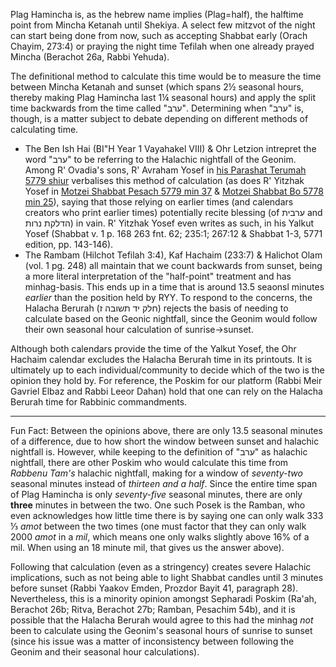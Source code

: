 Plag Hamincha is, as the hebrew name implies (Plag=half), the halftime point from Mincha Ketanah until Shekiya. A select few mitzvot of the night can start being done from now, such as accepting Shabbat early (Orach Chayim, 273:4) or praying the night time Tefilah when one already prayed Mincha (Berachot 26a, Rabbi Yehuda).

The definitional method to calculate this time would be to measure the time between Mincha Ketanah and sunset (which spans 2½ seasonal hours, thereby making Plag Hamincha last 1¼ seasonal hours) and apply the split time backwards from the time called "ערב". Determining when "ערב" is, though, is a matter subject to debate depending on different methods of calculating time.
- The Ben Ish Hai (BI"H Year 1 Vayahakel VIII) & Ohr Letzion intrepret the word "ערב" to be referring to the Halachic nightfall of the Geonim. Among R' Ovadia's sons, R' Avraham Yosef in [his Parashat Terumah 5779 shiur](https://youtu.be/zNGrUCqGuTM) verbalises this method of calculation (as does R' Yitzhak Yosef in [Motzei Shabbat Pesach 5779 min 37](https://www.torahanytime.com/#/lectures?v=81670) & [Motzei Shabbat Bo 5778 min 25](https://www.torahanytime.com/#/lectures?v=55391)), saying that those relying on earlier times (and calendars creators who print earlier times) potentially recite blessing (of ערבית and הדלקת נרות) in vain. R' Yitzhak Yosef even writes as such, in his Yalkut Yosef (Shabbat v. 1 p. 168 263 fnt. 62; 235:1; 267:12 & Shabbat 1-3, 5771 edition, pp. 143-146).
- The Rambam (Hilchot Tefilah 3:4), Kaf Hachaim (233:7) & Halichot Olam (vol. 1 pg. 248) all maintain that we count backwards from sunset, being a more literal interpretation of the "half-point" treatment and has minhag-basis. This ends up in a time that is around 13.5 seaonsl minutes *earlier* than the position held by RYY. To respond to the concerns, the Halacha Berurah (חלק יד תשובה ז) rejects the basis of needing to calculate based on the Geonic nightfall, since the Geonim would follow their own seasonal hour calculation of sunrise->sunset.

Although both calendars provide the time of the Yalkut Yosef, the Ohr Hachaim calendar excludes the Halacha Berurah time in its printouts. It is ultimately up to each individual/community to decide which of the two is the opinion they hold by. For reference, the Poskim for our platform (Rabbi Meir Gavriel Elbaz and Rabbi Leeor Dahan) hold that one can rely on the Halacha Berurah time for Rabbinic commandments.

---

Fun Fact: Between the opinions above, there are only 13.5 seasonal minutes of a difference, due to how short the window between sunset and halachic nightfall is. However, while keeping to the definition of "ערב" as halachic nightfall, there are other Poskim who would calculate this time from *Rabbenu Tam's* halachic nightfall, making for a window of *seventy-two* seasonal minutes instead of *thirteen and a half*. Since the entire time span of Plag Hamincha is only *seventy-five* seasonal minutes, there are only **three** minutes in between the two. One such Posek is the Ramban, who even acknowledges how little time there is by saying one can only walk 333 ⅓ *amot* between the two times (one must factor that they can only walk 2000 *amot* in a *mil*, which means one only walks slightly above 16% of a mil. When using an 18 minute mil, that gives us the answer above).

Following that calculation (even as a stringency) creates severe Halachic implications, such as not being able to light Shabbat candles until 3 minutes before sunset (Rabbi Yaakov Emden, Prozdor Bayit 41, paragraph 28). Nevertheless, this is a minority opinion amongst Sepharadi Poskim (Ra'ah, Berachot 26b; Ritva, Berachot 27b; Ramban, Pesachim 54b), and it is possible that the Halacha Berurah would agree to this had the minhag *not* been to calculate using the Geonim's seasonal hours of sunrise to sunset (since his issue was a matter of inconsistency between following the Geonim and their seasonal hour calculations).